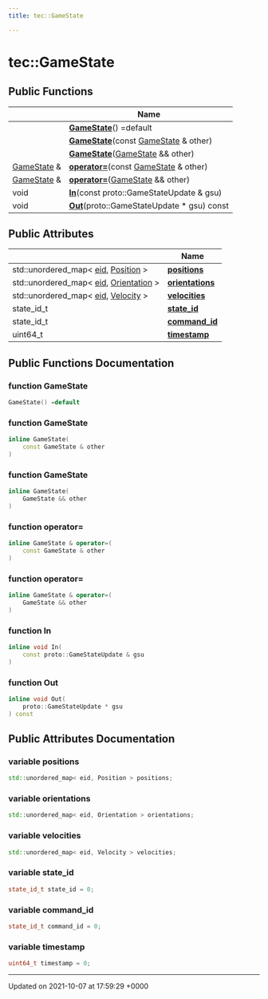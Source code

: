 ```yaml
---
title: tec::GameState

---
```


# tec::GameState





## Public Functions

|                | Name           |
| -------------- | -------------- |
| | **[GameState](/engine/Classes/structtec_1_1_game_state/#function-gamestate)**() =default |
| | **[GameState](/engine/Classes/structtec_1_1_game_state/#function-gamestate)**(const [GameState](/engine/Classes/structtec_1_1_game_state/) & other) |
| | **[GameState](/engine/Classes/structtec_1_1_game_state/#function-gamestate)**([GameState](/engine/Classes/structtec_1_1_game_state/) && other) |
| [GameState](/engine/Classes/structtec_1_1_game_state/) & | **[operator=](/engine/Classes/structtec_1_1_game_state/#function-operator=)**(const [GameState](/engine/Classes/structtec_1_1_game_state/) & other) |
| [GameState](/engine/Classes/structtec_1_1_game_state/) & | **[operator=](/engine/Classes/structtec_1_1_game_state/#function-operator=)**([GameState](/engine/Classes/structtec_1_1_game_state/) && other) |
| void | **[In](/engine/Classes/structtec_1_1_game_state/#function-in)**(const proto::GameStateUpdate & gsu) |
| void | **[Out](/engine/Classes/structtec_1_1_game_state/#function-out)**(proto::GameStateUpdate * gsu) const |

## Public Attributes

|                | Name           |
| -------------- | -------------- |
| std::unordered_map< [eid](/engine/Namespaces/namespacetec/#typedef-eid), [Position](/engine/Classes/structtec_1_1_position/) > | **[positions](/engine/Classes/structtec_1_1_game_state/#variable-positions)**  |
| std::unordered_map< [eid](/engine/Namespaces/namespacetec/#typedef-eid), [Orientation](/engine/Classes/structtec_1_1_orientation/) > | **[orientations](/engine/Classes/structtec_1_1_game_state/#variable-orientations)**  |
| std::unordered_map< [eid](/engine/Namespaces/namespacetec/#typedef-eid), [Velocity](/engine/Classes/structtec_1_1_velocity/) > | **[velocities](/engine/Classes/structtec_1_1_game_state/#variable-velocities)**  |
| state_id_t | **[state_id](/engine/Classes/structtec_1_1_game_state/#variable-state-id)**  |
| state_id_t | **[command_id](/engine/Classes/structtec_1_1_game_state/#variable-command-id)**  |
| uint64_t | **[timestamp](/engine/Classes/structtec_1_1_game_state/#variable-timestamp)**  |

## Public Functions Documentation

### function GameState

```cpp
GameState() =default
```


### function GameState

```cpp
inline GameState(
    const GameState & other
)
```


### function GameState

```cpp
inline GameState(
    GameState && other
)
```


### function operator=

```cpp
inline GameState & operator=(
    const GameState & other
)
```


### function operator=

```cpp
inline GameState & operator=(
    GameState && other
)
```


### function In

```cpp
inline void In(
    const proto::GameStateUpdate & gsu
)
```


### function Out

```cpp
inline void Out(
    proto::GameStateUpdate * gsu
) const
```


## Public Attributes Documentation

### variable positions

```cpp
std::unordered_map< eid, Position > positions;
```


### variable orientations

```cpp
std::unordered_map< eid, Orientation > orientations;
```


### variable velocities

```cpp
std::unordered_map< eid, Velocity > velocities;
```


### variable state_id

```cpp
state_id_t state_id = 0;
```


### variable command_id

```cpp
state_id_t command_id = 0;
```


### variable timestamp

```cpp
uint64_t timestamp = 0;
```


-------------------------------

Updated on 2021-10-07 at 17:59:29 +0000